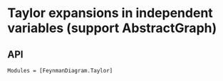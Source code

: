 # Taylor expansions in independent variables (support AbstractGraph)

## API

```@autodocs
Modules = [FeynmanDiagram.Taylor]
```